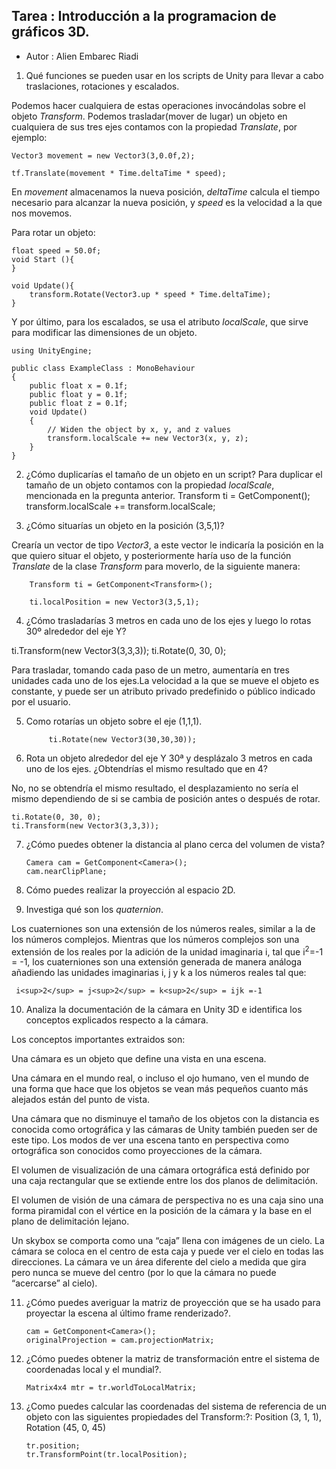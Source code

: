 ## Tarea : Introducción a la programacion de gráficos 3D.

* Autor : Alien Embarec Riadi

1.	Qué funciones se pueden usar en los scripts de Unity para llevar a cabo traslaciones, rotaciones y escalados.

Podemos hacer cualquiera  de estas operaciones invocándolas sobre el objeto *Transform*. Podemos trasladar(mover  de lugar) un objeto  en cualquiera de sus tres ejes contamos con la propiedad *Translate*, por ejemplo:

	Vector3 movement = new Vector3(3,0.0f,2);

	tf.Translate(movement * Time.deltaTime * speed);

En *movement* almacenamos la nueva posición, *deltaTime* calcula el tiempo necesario para alcanzar la nueva posición, y *speed* es la velocidad a la que nos movemos.


Para rotar un objeto:

	float speed = 50.0f;
	void Start (){
	}

	void Update(){
		transform.Rotate(Vector3.up * speed * Time.deltaTime);
	}



Y por último, para los escalados, se usa el atributo *localScale*, que sirve para modificar las dimensiones de un objeto.

	using UnityEngine;

	public class ExampleClass : MonoBehaviour
	{
	    public float x = 0.1f;
	    public float y = 0.1f;
	    public float z = 0.1f;
	    void Update()
	    {
	        // Widen the object by x, y, and z values
	        transform.localScale += new Vector3(x, y, z);
	    }
	}


2.	¿Cómo duplicarías el tamaño de un objeto en un script?
Para duplicar el tamaño de un objeto contamos con la propiedad *localScale*, mencionada en la pregunta anterior.
Transform ti = GetComponent<Transform>();
transform.localScale += transform.localScale;

3. ¿Cómo situarías un objeto en la posición (3,5,1)?

 Crearía un vector de tipo *Vector3*, a este vector le indicaría la posición en la que quiero situar el objeto, y posteriormente haría uso de la función *Translate* de la clase *Transform* para moverlo, de la siguiente manera:

		Transform ti = GetComponent<Transform>();

		ti.localPosition = new Vector3(3,5,1);



4. ¿Cómo trasladarías 3 metros en cada uno de los ejes y luego lo rotas 30º alrededor del eje Y?

ti.Transform(new Vector3(3,3,3));
ti.Rotate(0, 30, 0);

Para trasladar, tomando cada paso de un metro, aumentaría en tres unidades cada uno de los ejes.La velocidad a la que se mueve el objeto es constante, y puede ser un atributo privado predefinido o público indicado por el usuario.

5. Como rotarías un objeto sobre el eje (1,1,1).


			ti.Rotate(new Vector3(30,30,30));


6.	Rota un objeto alrededor del eje Y 30ª y desplázalo 3 metros en cada uno de los ejes. ¿Obtendrías el mismo resultado que en 4?

No, no se obtendría el mismo resultado, el desplazamiento no sería el mismo dependiendo de si se cambia de posición antes o después de rotar.

	ti.Rotate(0, 30, 0);
	ti.Transform(new Vector3(3,3,3));


7.	¿Cómo puedes obtener la distancia al plano cerca del volumen de vista?

		Camera cam = GetComponent<Camera>();
		cam.nearClipPlane;

8. Cómo puedes realizar la proyección al espacio 2D.



9. Investiga qué son los *quaternion*.

Los cuaterniones son una extensión de los números reales, similar a la de los números complejos. Mientras que los números complejos son una extensión de los reales por la adición de la unidad imaginaria i, tal que  i<sup>2</sup>=-1 = -1, los cuaterniones son una extensión generada de manera análoga añadiendo las unidades imaginarias i, j y k a los números reales tal que:

	 i<sup>2</sup> = j<sup>2</sup> = k<sup>2</sup> = ijk =-1

10.	Analiza la documentación de la cámara en Unity 3D e identifica los conceptos explicados respecto a la cámara.

Los conceptos importantes extraidos son:

Una cámara es un objeto que define una vista en una escena.

Una cámara en el mundo real, o incluso el ojo humano, ven el mundo de una forma que hace que los objetos se vean más pequeños cuanto más alejados están del punto de vista.

Una cámara que no disminuye el tamaño de los objetos con la distancia es conocida como ortográfica y las cámaras de Unity también pueden ser de este tipo. Los modos de ver una escena tanto en perspectiva como ortográfica son conocidos como proyecciones de la cámara.

El volumen de visualización de una cámara ortográfica está definido por una caja rectangular que se extiende entre los dos planos de delimitación.

El volumen de visión de una cámara de perspectiva no es una caja sino una forma piramidal con el vértice en la posición de la cámara y la base en el plano de delimitación lejano.

Un skybox se comporta como una “caja” llena con imágenes de un cielo. La cámara se coloca en el centro de esta caja y puede ver el cielo en todas las direcciones. La cámara ve un área diferente del cielo a medida que gira pero nunca se mueve del centro (por lo que la cámara no puede “acercarse” al cielo).


11.	¿Cómo puedes averiguar la matriz de proyección que se ha usado para proyectar la escena al último frame renderizado?.

		cam = GetComponent<Camera>();
		originalProjection = cam.projectionMatrix;

12. ¿Cómo puedes obtener la matriz de transformación entre el sistema de coordenadas local y el mundial?.

		Matrix4x4 mtr = tr.worldToLocalMatrix;

13.	¿Como puedes calcular las coordenadas del sistema de referencia de un objeto con las siguientes propiedades del Transform:?: Position (3, 1, 1), Rotation (45, 0, 45)

		tr.position; 
		tr.TransformPoint(tr.localPosition);

